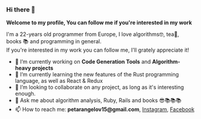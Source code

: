 ### Hi there 👋
**Welcome to my profile, You can follow me if you're interested in my work**

I'm a 22-years old programmer from Europe, I love algorithms🤓, tea🍵, books 📚 and programming in general.   
If you're interested in my work you can follow me, I'll grately appreciate it!

<!--[![GitHub Status](https://github-readme-stats.vercel.app/api?username=Shannarra&&show_icons=true&theme=tokyonight)](https://petarangelov.com)
[![Most Used Languages](https://github-readme-stats.vercel.app/api/top-langs/?username=Shannarra&layout=compact&theme=light&show_icons=true&hide_border=true&count_private=false)](https://www.github.com/Shannarra)    
-->
- 🔭 I’m currently working on __Code Generation Tools__ and __Algorithm-heavy projects__
- 🌱 I’m currently learning the new features of the Rust programming language, as well as React & Redux
- 👯 I’m looking to collaborate on any project, as long as it's interesting enough.
- 💬 Ask me about algorithm analysis, Ruby, Rails and books 😎📚📚📚
- 📫 How to reach me: __petarangelov15@gmail.com__, [Instagram](https://www.instagram.com/shannarrra/), [Facebook](https://www.facebook.com/profile.php?id=100011505969408)


